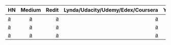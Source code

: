  
 
 
 
 
 
 | HN        | Medium         | Redit  |  Lynda/Udacity/Udemy/Edex/Coursera | Youtube | Others |
| ------------- |:-------------:| -----:| -----:|-----:|-----:|
| [a]()  | [a]()  | [a]()  | [a]()  |    [a]()  | [a]()  | 
| [a]()  | [a]()  | [a]()  | [a]()  |    [a]()  | [a]()  | 
| [a]()  | [a]()  | [a]()  | [a]()  |    [a]()  | [a]()  | 
 
